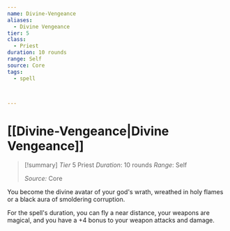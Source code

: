 ```yaml
---
name: Divine-Vengeance
aliases:
  - Divine Vengeance
tier: 5
class:
  - Priest
duration: 10 rounds
range: Self
source: Core
tags:
  - spell



---
```

# [[Divine-Vengeance|Divine Vengeance]]

>[!summary] 
>*Tier* 5
>Priest
>*Duration*: 10 rounds
>*Range*: Self
>
>*Source:* Core

You become the divine avatar of your god's wrath, wreathed in holy flames or a black aura of smoldering corruption.

For the spell's duration, you can fly a near distance, your weapons are magical, and you have a +4 bonus to your weapon attacks and damage.


